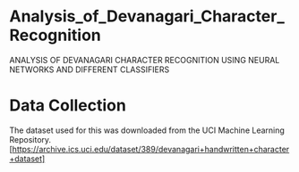 # Analysis_of_Devanagari_Character_Recognition
ANALYSIS OF DEVANAGARI CHARACTER RECOGNITION USING NEURAL NETWORKS AND DIFFERENT CLASSIFIERS

# Data Collection
The dataset used for this was downloaded from the UCI Machine Learning Repository.
[https://archive.ics.uci.edu/dataset/389/devanagari+handwritten+character+dataset]
